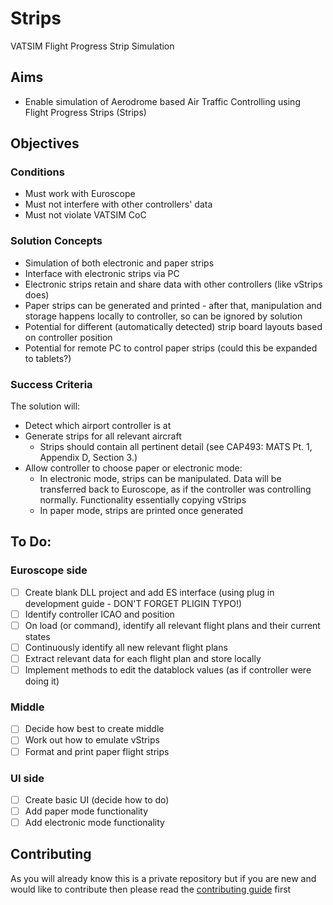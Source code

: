 # Strips
VATSIM Flight Progress Strip Simulation

## Aims
* Enable simulation of Aerodrome based Air Traffic Controlling using Flight Progress Strips (Strips)

## Objectives
### Conditions
* Must work with Euroscope
* Must not interfere with other controllers' data
* Must not violate VATSIM CoC

### Solution Concepts
* Simulation of both electronic and paper strips
* Interface with electronic strips via PC
* Electronic strips retain and share data with other controllers (like vStrips does)
* Paper strips can be generated and printed - after that, manipulation and storage happens locally to controller, so can be ignored by solution
* Potential for different (automatically detected) strip board layouts based on controller position
* Potential for remote PC to control paper strips (could this be expanded to tablets?)

### Success Criteria
The solution will:
* Detect which airport controller is at
* Generate strips for all relevant aircraft
  * Strips should contain all pertinent detail (see CAP493: MATS Pt. 1, Appendix D, Section 3.)
* Allow controller to choose paper or electronic mode:
  * In electronic mode, strips can be manipulated. Data will be transferred back to Euroscope, as if the controller was controlling normally. Functionality essentially copying vStrips
  * In paper mode, strips are printed once generated


## To Do:

### Euroscope side
- [ ] Create blank DLL project and add ES interface (using plug in development guide - DON'T FORGET PLIGIN TYPO!)
- [ ] Identify controller ICAO and position
- [ ] On load (or command), identify all relevant flight plans and their current states
- [ ] Continuously identify all new relevant flight plans
- [ ] Extract relevant data for each flight plan and store locally
- [ ] Implement methods to edit the datablock values (as if controller were doing it)

### Middle
- [ ] Decide how best to create middle
- [ ] Work out how to emulate vStrips
- [ ] Format and print paper flight strips

### UI side
- [ ] Create basic UI (decide how to do)
- [ ] Add paper mode functionality
- [ ] Add electronic mode functionality

## Contributing
As you will already know this is a private repository but if you are new and would like to contribute then please read the [contributing guide](https://github.com/JonathanFerguson1/Strips/blob/master/.github/Contribution%20Guide.md) first
